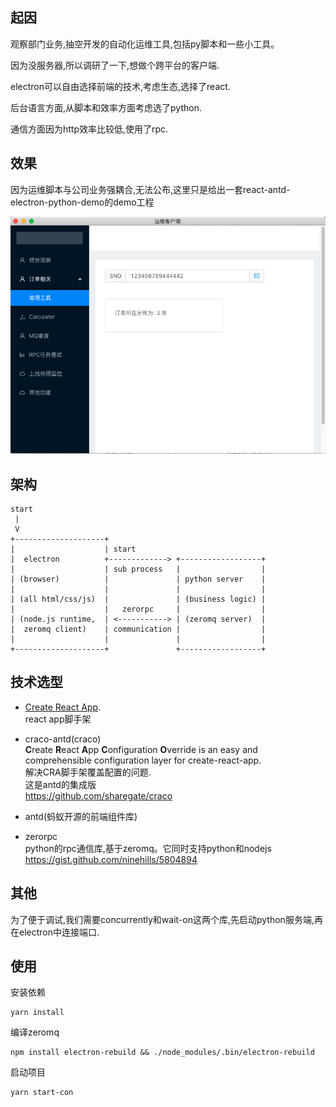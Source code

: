 ## 起因

观察部门业务,抽空开发的自动化运维工具,包括py脚本和一些小工具。

因为没服务器,所以调研了一下,想做个跨平台的客户端.

electron可以自由选择前端的技术,考虑生态,选择了react.

后台语言方面,从脚本和效率方面考虑选了python.

通信方面因为http效率比较低,使用了rpc.

## 效果

因为运维脚本与公司业务强耦合,无法公布,这里只是给出一套react-antd-electron-python-demo的demo工程

![image-20190916170341229](assets/README/image-20190916170341229.png)



## 架构

```
start
 |
 V
+--------------------+
|                    | start
|  electron          +-------------> +------------------+
|                    | sub process   |                  |
| (browser)          |               | python server    |
|                    |               |                  |
| (all html/css/js)  |               | (business logic) |
|                    |   zerorpc     |                  |
| (node.js runtime,  | <-----------> | (zeromq server)  |
|  zeromq client)    | communication |                  |
|                    |               |                  |
+--------------------+               +------------------+
```


## 技术选型

- [Create React App](https://github.com/facebook/create-react-app).      
  react app脚手架     

- craco-antd(craco)     
  **C**reate **R**eact **A**pp **C**onfiguration **O**verride is an easy and comprehensible configuration layer for create-react-app.       
  解决CRA脚手架覆盖配置的问题.      
  这是antd的集成版       
  https://github.com/sharegate/craco

- antd(蚂蚁开源的前端组件库)

- zerorpc     
  python的rpc通信库,基于zeromq。它同时支持python和nodejs                   
  https://gist.github.com/ninehills/5804894
  

## 其他

为了便于调试,我们需要concurrently和wait-on这两个库,先启动python服务端,再在electron中连接端口.  


## 使用

安装依赖
```shell
yarn install
```

编译zeromq
```
npm install electron-rebuild && ./node_modules/.bin/electron-rebuild
```

启动项目

```shell
yarn start-con
```

